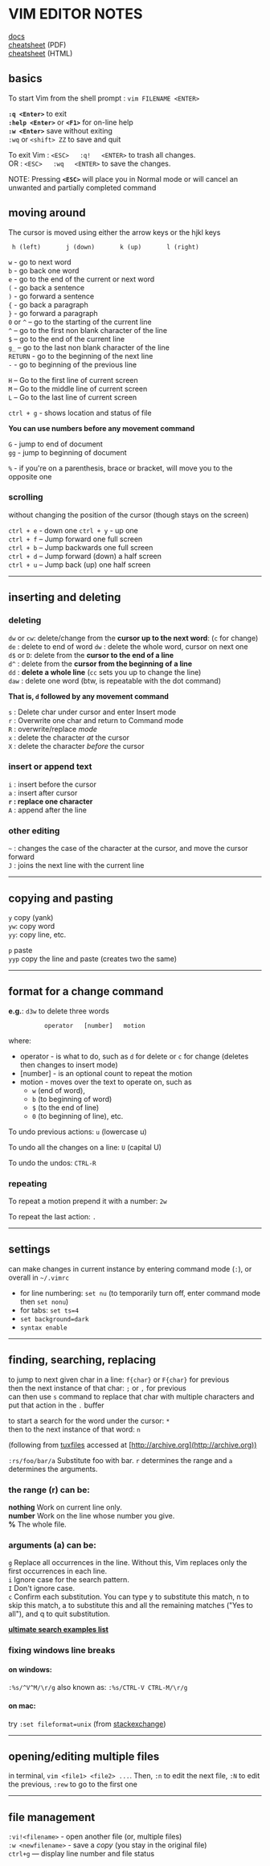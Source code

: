 # VIM EDITOR NOTES

[docs](http://vimdoc.sourceforge.net/)  
[cheatsheet](http://tnerual.eriogerg.free.fr/vimqrc.pdf) (PDF)  
[cheatsheet](http://web.archive.org/web/20130412212112/http://www.tuxfiles.org/linuxhelp/vimcheat.html) (HTML)

## basics

To start Vim from the shell prompt :  `vim FILENAME <ENTER>`  

**`:q <Enter>`**               to exit                                           
**`:help <Enter>`**  or  **`<F1>`**  for on-line help  
**`:w <Enter>`**  save without exiting  
`:wq` or `<shift> ZZ` to save and quit  

To exit Vim :     `<ESC>   :q!   <ENTER>`  to trash all changes.  
OR :      `<ESC>   :wq   <ENTER>`  to save the changes.  


NOTE: Pressing **`<ESC>`** will place you in Normal mode or will cancel an unwanted and partially completed command

## moving around

The cursor is moved using either the arrow keys or the hjkl keys

     h (left)       j (down)       k (up)       l (right)


`w` - go to next word  
`b` - go back one word  
`e` - go to the end of the current or next word  
`(` - go back a sentence  
`)` - go forward a sentence  
`{` - go back a paragraph  
`}` - go forward a paragraph  
`0` or `^` – go to the starting of the current line  
`^` – go to the first non blank character of the line  
`$` – go to the end of the current line  
`g_` – go to the last non blank character of the line  
`RETURN` - go to the beginning of the next line  
`-` - go to beginning of the previous line  

`H` – Go to the first line of current screen  
`M` – Go to the middle line of current screen  
`L` – Go to the last line of current screen  

`ctrl + g` - shows location and status of file

**You can use numbers before any movement command**  

`G` - jump to end of document  
`gg` - jump to beginning of document 

`%` - if you're on a parenthesis, brace or bracket, will move you to the opposite one   

### scrolling

without changing the position of the cursor (though stays on the screen)  

`ctrl + e` - down one 
`ctrl + y` - up one  
`ctrl + f` – Jump forward one full screen  
`ctrl + b` – Jump backwards one full screen  
`ctrl + d` – Jump forward (down) a half screen  
`ctrl + u` – Jump back (up) one half screen  

---

## inserting and deleting

### deleting

`dw` or `cw`: delete/change from the **cursor up to the next word**:     (`c` for change)  
`de` : delete to end of word 
`dw` : delete the whole word, cursor on next one   
`d$` or `D`: delete from the **cursor to the end of a line**  
`d^` : delete from the **cursor from the beginning of a line**  
`dd` : **delete a whole line** (`cc` sets you up to change the line)      
`daw` : delete one word (btw, is repeatable with the dot command)  

**That is, `d` followed by any movement command**  

`s` : Delete char under cursor and enter Insert mode  
`r` : Overwrite one char and return to Command mode   
`R` : overwrite/replace *mode*   
`x` : delete the character *at* the cursor  
`X` : delete the character *before* the cursor 

### insert or append text  
`i` :   insert before the cursor  
`a` :   insert after cursor   
**`r` : 	replace one character**   
`A` :  append after the line

### other editing

`~` : changes the case of the character at the cursor, and move the cursor forward    
`J` : joins the next line with the current line  

---

## copying and pasting

`y` copy (yank)  
`yw`: copy word  
`yy`: copy line, etc.

`p` paste  
`yyp` copy the line and paste (creates two the same)  

---

## format for a change command

**e.g.**: `d3w` to delete three words

              operator   [number]   motion

where:   
 
- operator - is what to do, such as  `d`  for delete or `c` for change (deletes then changes to insert mode)    
- [number] - is an optional count to repeat the motion  
- motion   - moves over the text to operate on, such as 
	- `w` (end of word),  
	- `b` (to beginning of word)
	- `$` (to the end of line)
	- `0` (to beginning of line), etc.

To undo previous actions:           `u`  (lowercase u)

To undo all the changes on a line:  `U`  (capital U)

To undo the undos:                `CTRL-R`

### repeating

To repeat a motion prepend it with a number:  `2w`   

To repeat the last action: `.`  

---

## settings

can make changes in current instance by entering command mode (`:`), or overall in `~/.vimrc`

- for line numbering: `set nu` (to temporarily turn off, enter command mode then `set nonu`)
- for tabs: `set ts=4`
- `set background=dark`
- `syntax enable`
 
---

## finding, searching, replacing

to jump to next given char in a line:	`f{char}` or `F{char}` for previous  	
then the next instance of that char:	`;`	or `,` for previous  
can then use `s` command to replace that char with multiple characters and put that action in the `.` buffer  

to start a search for the word under the cursor: `*`  
then to the next instance of that word: `n`  

(following from [tuxfiles](http://web.archive.org/web/20130412212112/http://www.tuxfiles.org/linuxhelp/vimcheat.html) accessed at [http://archive.org](http://archive.org))  

`:rs/foo/bar/a`	Substitute foo with bar. `r` determines the range and `a` determines the arguments.  

### the range (r) can be: 

**nothing**		Work on current line only.  
**number**		Work on the line whose number you give.  
**%**			The whole file.  

### arguments (a) can be:

`g`	Replace all occurrences in the line. Without this, Vim replaces only the first occurrences in each line.  
`i`	Ignore case for the search pattern.   
`I`	Don't ignore case.  
`c`	Confirm each substitution. You can type y to substitute this match, n to skip this match, a to substitute this and all the remaining matches ("Yes to all"), and q to quit substitution.  

[**ultimate search examples list**](http://zzapper.co.uk/vimtips.html)  

### fixing windows line breaks

#### on windows:

`:%s/^V^M/\r/g` also known as: `:%s/CTRL-V CTRL-M/\r/g`

#### on mac:

try `:set fileformat=unix` (from [stackexchange](http://stackoverflow.com/questions/811193/how-to-convert-the-m-linebreak-to-normal-linebreak-in-a-file))

---

## opening/editing multiple files 

in terminal, `vim <file1> <file2> ...`. Then, `:n` to edit the next file, `:N` to edit the previous, `:rew` to go to the first one  

---

## file management

`:vi!<filename>` - open another file (or, multiple files)   
`:w <newfilename>` - save a *copy* (you stay in the original file)  
`ctrl+g` — display line number and file status  
